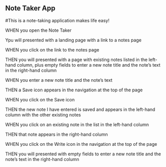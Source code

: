 ## Note Taker App  

#This is a note-taking application makes life easy! 

WHEN you open the Note Taker

Ypu will presented with a landing page with a link to a notes page

WHEN you click on the link to the notes page

THEN you will presented with a page with existing notes listed in the left-hand column, plus empty fields to enter a new note title and the note’s text in the right-hand column

WHEN you enter a new note title and the note’s text

THEN a Save icon appears in the navigation at the top of the page

WHEN you click on the Save icon

THEN the new note I have entered is saved and appears in the left-hand column with the other existing notes

WHEN you click on an existing note in the list in the left-hand column

THEN that note appears in the right-hand column

WHEN you click on the Write icon in the navigation at the top of the page

THEN you will presented with empty fields to enter a new note title and the note’s text in the right-hand column
